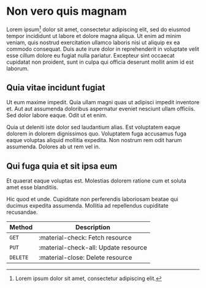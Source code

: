 # Non vero quis magnam

Lorem ipsum[^1] dolor sit amet, consectetur adipiscing elit, sed do eiusmod tempor incididunt ut labore et dolore magna aliqua. Ut enim ad minim veniam, quis nostrud exercitation ullamco laboris nisi ut aliquip ex ea commodo consequat. Duis aute irure dolor in reprehenderit in voluptate velit esse cillum dolore eu fugiat nulla pariatur. Excepteur sint occaecat cupidatat non proident, sunt in culpa qui officia deserunt mollit anim id est laborum.

## Quia vitae incidunt fugiat

Ut eum maxime impedit. Quia ullam magni quas ut adipisci impedit inventore et. Aut aut assumenda doloribus aspernatur eveniet nesciunt ullam officiis. Sed dolor labore eaque. Odit ut et enim.

Quia ut deleniti iste dolor sed laudantium alias. Est voluptatem eaque dolorem in dolorem dignissimos quo. Voluptatem fuga accusamus fuga eaque voluptas aliquid mollitia expedita. Non nostrum rem odit harum assumenda. Dolores ab ut rem vel in.

## Qui fuga quia et sit ipsa eum

Et quaerat eaque voluptas est. Molestias dolorem ratione cum et soluta amet esse blanditiis.

Hic quod et unde. Cupiditate non perferendis laboriosam beatae qui ducimus expedita assumenda. Mollitia ad repellendus cupiditate recusandae.

| Method      | Description                          |
| ----------- | ------------------------------------ |
| `GET`       | :material-check:     Fetch resource  |
| `PUT`       | :material-check-all: Update resource |
| `DELETE`    | :material-close:     Delete resource |

[^1]: Lorem ipsum dolor sit amet, consectetur adipiscing elit.
